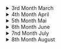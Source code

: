 <details><summary>3rd Month March</summary> 

##### 2022-03-03 
<details><summary>[[https://en.wikipedia.org/wiki/Cnidaria]] </summary>
---------------------------------------------------------------------------------------  
I had to think about how humans destroy coral reafs and how it must have felt to find out that corals and anomones are more closely related to humans than to plants... Then I had to think about how in the greek mythology the old goods were killed by the new goods and how this is somehow happening now with the new gods being humans and the old one corals, megafauna (see [[https://en.wikipedia.org/wiki/Megafauna#Megafaunal_mass_extinctions] and biodiversity in general. Then I thought about how we killed other old gods being other species of homo and how we might be killed by a new species (of homo?) the roboters. Then I thought a plot were the robots end up exterminating (human) life and who would kill them or what they would bring forth. Maybe organic life again just out of intrest which could then again evolve (faster?) create something human like and again kill their gods :) #scifi #nature #story
</details>
</details>
<details><summary>4th Month April</summary>

##### 2022-04-03
<details><summary>[[https://en.wikipedia.org/wiki/Psychological_drama]] </summary>
---------------------------------------------------------------------------------------  
Because of harsher Netflix rules I did some research on neon genesis evangelion. I wanted to know the names and reihenfolge of the sequel films, so I went to the wikipedia page. What stroke me the most about the anime is the psychological depth and focus. When I saw that this seems to be an entire genre, I rejoiced, because apart of sci-fi I'm not that into a lot a genres except maybe comedy. This wiki article, thus, represents a very good starting resource for new films. 
</details>

<details><summary> [Die Natur und Wir - Eine Kunstgeschichte (1/3)](https://www.youtube.com/watch?v=Pl8jkfrjAFU)</summary>
---------------------------------------------------------------------------------------  
Diese Dokumentation geht auf die Entwicklung des Menschen und vor allem auf die Entwicklung des Verhältnisses von Mensch und Natur aufgrund von Kunst ein. (Was für ein schrecklich verschachtelter Satz) Sie beginnt mit den ersten Höhlenmalerein und dem Animismus. "[Wortlautzitat] Wenn man sich als Teil der Natur sieht und man eine Seele hat, dann is der Gedankensprung nicht weit, dass Wind, Stein, Berg, Tier, Fluss auch eine Seele besitzten." Dies bildet vermutlich die Grundlage des Animismus, der überall auf der Welt verbreitet war. Es ist zu bemerken, dass in frühen Höhlenmalereien, keine Menschen abgebildet waren, sondern Tiere detailreich abgebildet waren. Einerseits mussten Tiere genau beobachtet werden um ihre Gewohnheiten zu kennen und von ihnen Leben zu können. Andererseits deutet das auch auf eine Verehrung der Tiere hin. Diese Kunst schaffend unterschieden sich unsere Vorfahren bereits erheblich von den übrigen Tieren. 
Einschneidend war die [neolithic revolution](https://en.wikipedia.org/wiki/Neolithic_Revolution), denn sie erlaubte es 
- dass Menschen nicht mit ihrem Jagdziel (Wild) umherziehen mussten/konnten
- dass 100% der Menschen bestimmter sozialer Schichten sich nicht mit Essensbeschaffung beschäftigen mussten 
- dass mehrere Menschen an einem Ort/Siedlung/Städten zusammen leben konnten. 
Seit der Neothelitschen Revolution gibt es zwei Ideenverschiebunge. Einerseits kann einem die Natur (als Werkzeug) zu Nutze gemacht werden, andererseits wird "das Land" in menschen geschaffen anthropocentrische Orte (Stadt), Essen bringendes Land (Felder) und Wildnis unterteilt. Drei Kunstwerke wurden dazu hervorgehoben: Die Maya Städte in Guatemala, die aufgrund der kultivierung von Mais möglich wurden, die ägyptischen Malereien, die Menschen zeigen, die mit Hilfe von Kühen den Acker Pflügen und die [Assyrische Löwenjagd](https://en.wikipedia.org/wiki/Lion_Hunt_of_Ashurbanipal), die ganz klar die Abgrenzung von Menschen und der übrigen Natur abgrenzt und als Mal der die Natur übertreffenden Menschen gelten soll. 

Als nächstes Beispiel wurden Hinduismus und Griechischer Polytheismus genannt, die für jede Naturerscheinung verschiedene Gottheiten hatten. Beim Hinduismus wurden Gottheiten oft als übermenschlich (Tierköpfe oder vielfache Armpaare) dargestellt (als Zeichen, dass sie von dem Menschen nicht gut begriffen werden können). Die Griechen hingegen stellten ihre Götter (so gut wie) immer in menschlicher Gestalt dar. Dies bezeugt, dass der Mensch weiter in den Mittelpunkt gerückt ist. Ein anderer Unterschied ist zum Hinduismus ist, dass and er Spitze des Pantheons der "Göttervater" Zeus sitzt, der als Himmelsgott Blitz und Donner mitverkörpert. 

Als nächstes wird aufs Christentum eingegangen, das wie das Judentum nur mehr einen Gott anhimmelt. In der Bibel heißt es in [Genesis 1.9:18?](https://www.bible.com/bible/51/GEN.9.DELUT) "[Wortlautzitat] Seid fruchtbar und vermehrt euch. Die Fische in allen Meere sowie die Tiere auf allen Kontinenten sollen euch Untertan seien.", was viel über das Verhältnis von Mensch zur (restlichen) Natur aussagt. 

Im China ab dem 7.Jahrhundert (Tang Dynastie) war eine fr"uhe Form des Tourismus' verbreitet:raus aus der Statd ins Umland. Einge der Gelehrten waren auch Mahler und malten die Landschaften, wobei sie den Fokus nicht auf die Menschen setzen und wenn diese vorkamen kaum sichtbar waren neben den riesigen Formationen aus Bergen und Seen. 

Im nahen Osten entstand derweilen eine neue Religion, der Islam. Es wird behauptet, dass im Korran steht, dass die Natur erforscht werden soll. Dadurch w"urde man "Gottes Hand" am nähesten kommen. Dadurch entstand viel Wissen auf den Gebieten der Astronomie, Mathematik und [Naturforschung](https://en.wikipedia.org/wiki/Ustad_Mansur#/media/File:Ustad_Mansur_Chameleon.jpg)
</details>

<details><summary>[ABI compatibility of OpenBSD](https://arccompute.com/blog/why-computers-suck-and-how-openbsd-makes-them-marginally-better/)</summary>
---------------------------------------------------------------------------------------  
Interesting article about Windows, Linux, MacOS X and OpenBSD. It is estimated that every 10k lines there is bug in the linux kerner. The Linux kernel and the "Windows kernel" consist of 100M and 500M lines, respectively. This is mainly because of backwards compatiblity due to different reasons. MacOS and OpenBSD on the otherside are not pressured into being backwards compatible and can therefore deprecate old features, introduce new features at their will and therefore have a much cleaner code base. OpenBSD even aims to have a threshold of number of lines which can be in ring 0 (highest security level?). 

Further BSD resources: [french IT ](https://www.bsdjobs.com/), [runBSD](https://web.archive.org/web/20190331141138/https://runbsd.info/), [Free vs Open](https://www.unixmen.com/freebsd-vs-openbsd/), [Free vs Open but short](https://unixsheikh.com/articles/choosing-between-openbsd-and-freebsd.html) and [reddit](https://www.reddit.com/r/freebsd/comments/khdluc/freebsd_vs_openbsd/)
After browsing these articles, I'm rather inclined to try OpenBSD as main operating system, but I still have to read some docs :)
</details>

##### 2022-04-6
<details><summary>[The Web Sucks](https://suckless.org/sucks/web/)</summary>
---------------------------------------------------------------------------------------  
from [sucks](https://suckless.org/sucks/) to [motherfuckingwebsite](http://motherfuckingwebsite.com/) to [bettermotherfuckingwebsite](http://bettermotherfuckingwebsite.com/) to [bestmotherfucking](http://bestmotherfucking.website/) and on the way visiting [txti](http://txti.es/) and [contrastrebillion](https://contrastrebellion.com/) for nice website inspirations. Will be included to [MiMDoBloP](https://github.com/pur80/mimdoblop).
</details>

##### 2022-04-07
<details><summary>"[I]t is not easy to say something new" - Michel Foucault, the archeology of knowledge (2002)</summary> 
---------------------------------------------------------------------------------------  
[Disciplining archaeology; the invention of South African prehistory, 1923-1953](https://journals.co.za/doi/pdf/10.10520/AJA02590190_696)
</details>

##### 2022-04-13
<details><summary>An Introduction to OpenBSD</summary> 
---------------------------------------------------------------------------------------  
[Video](https://yewtu.be/watch?v=EkDVKthufAM)
[Blog Post with Slides](https://blog.lambda.cx/posts/openbsd-introduction-talk/)
</details>

##### 2022-04-18
<details><summary>[Is Race Real?](https://www.sapiens.org/biology/is-race-real/)</summary>
---------------------------------------------------------------------------------------  
This article presented very interesting to me because I myself was indoctrinated by the 
old belief of genetic races, but it disproved many misconceptions which I had. 
- race is real but it's not genetic
- 0.88 out of 10,000 letters vary from human to human 
- variation of Eurasian single nucleotide mutation (SNM) is a subset of African SNM
- that means two African genome will differ more than one of those and a Eurasian(!)
- genetic difference is a function of geographic location and separation
- sickle cells are common in malaria plagued location (west-central-afrique, mediterranean, india...)
- one can't deduce race from bones or skulls 
</details>

<details><summary>[NixOS vs OpenBSD](https://dataswamp.org/~solene/2022-04-18-openbsd-vs-nixos.html)</summary>
---------------------------------------------------------------------------------------  
NixOS seems interesting and I should try it in a VM
</details>

<details><summary>[How to write better](https://news.ycombinator.com/item?id=31060362)</summary>
---------------------------------------------------------------------------------------  
1. One of the best ways to improve your writing is to learn how to cut out words that are not necessary  
2. Stuffy writing is bad writing! It lowers the power of your brain and mine!  
3. What words should you never use in writing? Words whose exact meanings you don’t know! Never use a word unless you know EXACTLY what it means  
4. If your writing is nonsense, maybe your thoughts are nonsense too!  
5. To keep things clear and readable: Put the main point of each paragraph in its first sentence  
6. Pretend you’re writing a textbook! That’s how I ended up writing so many books...Organizing knowledge Learning is a lot like writing a book  
7. I often write the introduction last, after I know what it will introduce!  
8. Never draw the reader’s eye to anything that is not the main point  
</details>

<details><summary>[Kwame Asare (Jacob Sam)](http://african-research.com/research/music/legends-of-ghanaian-highlife-music-kwame-asare-jacob-sam-1903-1950s/)</summary>
---------------------------------------------------------------------------------------  
Came accross this video [Palm-Wine Music (Jacob Sam Trio 1928)](https://yewtu.be/watch?v=IKRMNlCHhu4), from Richy Pitch - Ye fre mi richy pitch ep, from willhaben: 
Kwame Asare (Jacob Sam) was born in 1903 in Cape Coast. The first highlife guitarist was taught the guitar by a Kru Liberian seaman. His famous guitar style came from the two finger technique of playing the [sep[e]rewa](https://en.wikipedia.org/wiki/Seperewa), a traditional harp-lute. Asare was trained as a goldsmith and he moved to Kumasi where he formed the Kumasi Trio. Kwame Asare recorded the first Ghanaian highlife music known as “Yaa Amponsah”, now considered a guitar-band highlife classic, on the Zonophone Label in London in 1928 on their EZ series. Later he recorded for His Master’s Voice on their JZ series under the name of “Kwamin”. The 1928 recordings were in the Fante language. Kwame Asare died in the 1950s. Source: J. Collins, 1994, p.7-9;
</details>

<details><summary>[Palm wine Music](https://yewtu.be/watch?v=VW1wOA_9o4s) interview</summary>
---------------------------------------------------------------------------------------  
Who are your biggest inspirations?
- Palm wine music (PWM) was before highlife (emerged late 19th -early 20th century)
- Kumasi Trio 1928 first palm wine (PW) and recording in London
- Kumasi Trio: Jacob Sam (Kwame Asare), Kwa Kanta, Ma(rko) Bane b
- Kwah Mensa (nephew to Sam) also started his PW band 
- Kwabena Nyama and his PW band 
- [agya koo nimo](http://koonimo.org/koonimo.php?section=about) and [this article](https://www.modernghana.com/entertainment/21629/dr-agya-koo-nimothe-hero-this-generation-must-know.html)
- Agya Koo Nimo was the only person sustaining PWM at a certain time
- [Osei Korankye](https://oseikorankye.bandcamp.com/) contributed immensely to the sustainance of PWM
- Osei Korankye plays the seperewa 
</details>

<details><summary>Interview with Ghana's best Drummer</summary>
---------------------------------------------------------------------------------------  
https://yewtu.be/watch?v=Md09NyAmC8k
- talent is 10%, 90% is your attitude (towards the work)
- melody makes you come to a song, lyrics makes you stay
- what makes people get close to your song is the melody
- what will keep them listen to the song is the lyrics
</details>

##### 2022-04-25
<details><summary>The Greatest Lie ever told about Africans</summary>
---------------------------------------------------------------------------------------  
After watching [this video](https://www.yewtu.be/watch?v=Hs5yXgus0VQ) I wanted to find a 
written version of this very informative article. And I found it at 
[africanspeaks4aafrica](https://www.africaspeaks4africa.net/the-greatest-lie-ever-told-about-africans/)
, but it was only the transcript of first dozens seconds. But Continue reading [at webarchive](https://web.archive.org/web/20210418202445/https://www.weloveafrica.net/the-greatest-lie-ever-told-about-africans/)
</details>

##### 2022-04-27
<details><summary>[The Tao of Backup](http://taobackup.com/)</summary>
---------------------------------------------------------------------------------------  
</details>

<details><summary>African Renaissance</summary>
---------------------------------------------------------------------------------------  
https://www.blackpast.org/african-american-history/1997-idea-african-renaissance-myth-or-reality/
In one of [HomeTeam History](https://yewtu.be/channel/UC12lU5ymIvSpgl8KntDQUQA)'s videos he mentioned the african renaissance.
So, I wanted to look for a definition. [This article](https://www.blackpast.org/african-american-history/1997-idea-african-renaissance-myth-or-reality/) was what I found. But that made me understand, that I was rather looking for the African Classic.
</details>

</details>

<details><summary>5th Month Mai </summary>
=======================================================================================  

##### 2022-05-01
<details><summary>[SEO Optimization](https://stevepenny.com/seo-website-redesign/)</summary>
---------------------------------------------------------------------------------------  
</details>

##### 2022-05-06
<details><summary>Central African Republic Adopts Bitcoin</summary>
---------------------------------------------------------------------------------------  
[CAR adopts Bitcoin](https://afrolegends.com/2022/04/29/central-african-republic-car-adopts-bitcoin-as-a-national-currency/)
Second nation after El Salvador. Let's see how this will develop after [EU making it harder to buy anonymously](https://bitcoin-2go.de/wallet-verbot-eu-tfr-zustimmung/)
</details>

##### 2022-05-12
<details><summary>Talented Tenth - Du Bois</summary>
---------------------------------------------------------------------------------------  
[wiki:Talented Tenth](https://en.wikipedia.org/wiki/The_Talented_Tenth)
when closing tabs: "college educated African Americans should set their personal interests aside and use their education to better their communities."
[classical education](https://en.wikipedia.org/wiki/Classical_education_movement) vs. [industrial education](https://en.wikipedia.org/wiki/Industrial_education). 
"However, it was viewed as a step in the wrong direction, a threat of reverting to the old ways of thinking, and continued to promote elitism."[source](https://doi.org/10.2478/abcsj-2013-0002)
Actual citate from Du Bois Taented Tenth: "The Negro *race*, like all races, is going to be saved by its exceptional *men*." 
"The potential Talented Tenth of today is a 'me generation,' not the 'we generation' of the past." [source](https://digitalcommons.northgeorgia.edu/papersandpubs/vol2/iss1/9)
</details>

<details><summary>[Akɔm keseɛ](https://yewtu.be/channel/UCrZTTa_VqLKCq5-SYi5_PZw)</summary>
---------------------------------------------------------------------------------------  
</details>

##### 2022-05-13
<details><summary>**Chez Moi** de *Casey*</summary>
---------------------------------------------------------------------------------------  
"*Connais-tu Frantz Fanon, Aimé Césaire
Eugène Mona et Ti Emile ?*"
Aimé Césaire cocreated the "negritude" movement. In his [Discourse sur le colonialism](https://en.wikipedia.org/wiki/Discourse_on_Colonialism) (his response to **The Tempest**) he writes about coloniasim from the colonized view. 
"*it is ironic that colonizers hoped to rid the countries they colonized of “savages” but in reality, by killing, raping, and destroying the land in which those “savages” lived on, they were themselves savages.*"
"*Hitler differed in the eyes of the Europeans because he "applied to Europe colonialist procedures which until then had been reserved exclusively for the Arabs of Algeria, the 'coolies' of India and the 'niggers' of Africa", meaning that, by persecuting white Europeans, Hitler produced violence most commonly reserved for non-white populations.*"
</details>

##### 2022-05-14
<details><summary>Nature: is decolonization losing all meaning?</summary>
---------------------------------------------------------------------------------------  
https://www.nature.com/articles/d41586-022-01149-5
what does decolonization mean? 
"*We read books. I Write what I Like by Steve Biko. Books by Toni Morrison, and Malcolm X, and Audre Lorde.*" - Paballo Chauke
"*It means we have to tackle the history and the politics behind science, that we usually use science as “Trust the science, science is better than religion. Science is pure science is good knowledge.”
But if you really go back who finds, science who were the scientists in the past, who came up with eugenics, who, literally science has been used to kill and destroy the world. And I think, until we get to a point of admitting that we'll never decolonize science globally or in Africa, as well.*" - PC

"*There's local knowledge systems, there's different ways of learning and of teaching that don't include formal ways, or standard ways of doing.*" - PC
</details>

<details><summary>Sibeth Ndiaye Emmanuel Macron</summary>
---------------------------------------------------------------------------------------  
https://www.nytimes.com/2019/10/02/style/sibeth-ndiaye-emmanuel-macron-france.html
absurdities from the life of strong black woman
</details>

<details><summary>Black Women and Colonial Fantasies in Nineteenth-Century France</summary>
---------------------------------------------------------------------------------------  
https://www.aaihs.org/black-women-and-colonial-fantasies-in-nineteenth-century-france/
anhand von three black women 
</details>

##### 2022-05-16
<details><summary>[Frantz Fanon](https://en.wikipedia.org/wiki/Frantz_Fanon)</summary>
---------------------------------------------------------------------------------------  
"There comes a time when silence becomes dishonesty."
"mastery of language [of the white/colonizer] for the sake of recognition as white reflects a dependency that subordinates the black's humanity" - Black Skin, White Masks
"A Negro behaves differently with a white man than with another Negro. That this self-division is a direct result of colonialist subjugation is beyond question."
A main theme is decolonialisation. This shocking [graphic](https://en.wikipedia.org/wiki/File:African_nations_order_of_independence_1950-1993.gif) lead to a whole world graphic with still colonized parts of the word would be cool. 
**He** was "dialectical opponent of nonviolence" and in **Les damnés de la terre** he "defends the right of a colonized people to use violence to gain independence." which is in stark contrast to Ghandi, who inspired the indian independence which inspired ghanian soldiers fighting for GB. "How can you fight for freedo if you yourself are not free?" - Indian to Ghanaian soldiers ~1950 (source?)
"A third example is the idea that the natives (African Americans) should be constructing new social systems rather than participating in the systems created by the settler population. Ture and Hamilton contend that "black people should create rather than imitate" (144)." - from **Black Power: the politics of liberation in america**, which was largely influenced by **FF**.
*'Ngũgĩ goes so far to argue in Decolonizing the Mind (1992) that it is "impossible to understand what informs African writing" without reading Fanon's Wretched of the Earth.'*
</details>

<details><summary>Kiswahili: Africas Most spoken Language</summary>
---------------------------------------------------------------------------------------  
https://nation.africa/kenya/news/the-story-of-how-swahili-became-africa-s-most-spoken-language-3725834
[Ayi Kwei Armah](https://en.wikipedia.org/wiki/Ayi_Kwei_Armah) called for Kiswahili as continental language. 
Adopted by African Union (AU), Southern African Development Community (SADC) and East African Community (EAC) as official language. And spoken in multiple countries. 
</details>

##### 2022-05-17
<details><summary>The Reason Europeans Erased Africans from History</summary>
---------------------------------------------------------------------------------------  
[link](https://yewtu.be/watch?v=m1VtnOrcC80)
bcs they enslaved them and it's easier to enslave a nobody. 
if you don't have a history you're a nobody and nobody will remorse you. 
difference between self esteem and group esteem. 
</details>
 
<details><summary>Why Did Europeans Enslave Africans</summary>
---------------------------------------------------------------------------------------  
[link](https://yewtu.be/watch?v=opUDFaqNgXc)
Europe was poor in end of middle age. Ppl at top wanted more money. 
Planting Money Crops did the trick, but needed cheap working force. 
First on islands? Then in America, but enslaved locals knew the 
terrain and were prone to revolte and flee. War and killed by plagues. 
So imported africans, which didn't know terrain. Later needed to justify 
the enslavement as europeans were mainly christian -> racism 
</details>

<details><summary>"First" Contact Between Europe and Africa</summary>
---------------------------------------------------------------------------------------  
[link](https://yewtu.be/watch?v=MV80a_Ohe_c)
barely contact before 15th century. 
Lateen sail made possible to sail against wind and go south on african shore. 
Portugal captured 4 men from boat from cap verde. 
Next time, wanted to raid a town 
Next encounter they were attacked immediately. Duh. 19 of 28 dead
</details>

<details><summary>[How Europe Twisted History to Destroy African Culture](https://yewtu.be/watch?v=R6_j8SWQ50g)</summary>
---------------------------------------------------------------------------------------  
</details>

<details><summary>[If Ancient Africans Were So Great, How Did We Get Conquered?](https://yewtu.be/watch?v=QvIWsbQjlCc)
</summary>
---------------------------------------------------------------------------------------  
</details>

##### 2202-05-21
<details><summary>VIM spell checking</summary>
---------------------------------------------------------------------------------------  
[link](https://jeromebelleman.gitlab.io/posts/publishing/vimspell/)
`:set spell`
`[,s` previous wrongly spelled word
`],s` next wrongly spelled word
`z,=` show correct options
`z,g` add word to word list at `~/.vim/spell/*add`
</details>

<details><summary>LibreLingo</summary>
---------------------------------------------------------------------------------------  
[Blog post](https://dev.to/kantord/why-i-built-librelingo-280o)
[Github](https://github.com/LibreLingo/LibreLingo)
[WebApp](https://librelingo.app/)
</details>

##### 2022-05-22
<details><summary>[Stick to the basics and you can go pretty far](https://adhesivetapelabel.com/testing/infrared-spectroscopy-can-measure-film-thickness-in-the-worlds-of-adhesives-tapes-labels/)</summary>
---------------------------------------------------------------------------------------  
</details>

##### 2022-05-23
<details><summary>[Computer Poetry: poetriX](http://bregman.dartmouth.edu/turingtests/poetix)</summary>
---------------------------------------------------------------------------------------  
</details>

##### 2022-05-25
<details><summary>How Europe Twisted History to Destroy African Culture</summary>
---------------------------------------------------------------------------------------  
[video](https://yewtu.be/watch?v=R6_j8SWQ50g)
Q: Why the grand attempt to manipulate or distort history?
A: It was done to justify slave trade and colonisation. In order to justify these dustily acts, Europe needed to fabricate a history which emphasizes its presumed superiority and minimize contributions of all other groups and people. 
</details>

<details><summary>Unserdeutsch</summary>
---------------------------------------------------------------------------------------  
[link](https://en.wikipedia.org/wiki/Unserdeutsch)
</details>

=======
##### 2022-05-31
<details><summary>Star Trek Chronologisch</summary>
-----------------------------------------------------------------------------------------
https://www.likeitis93.com/star-trek-so-schaut-man-serien-filme-chronologisch-korrekt/
</details>

</details>

<details><summary>6th Month June</summary>

##### 2022-06-01
<details><summary>My students cheated... A lot</summary>
-----------------------------------------------------------------------------------------
https://crumplab.com/articles/blog/post_994_5_26_22_cheating/index.html
</details>

##### 2022-06-03
<details><summary>What is AI and where will it lead to in the next 100 years?</summary>
---------------------------------------------------------------------------------------  
https://ai100.stanford.edu/2016-report/preface
Plus another deep plunge into AI: https://github.com/owainlewis/awesome-artificial-intelligence
</details>

=======
##### 2022-06-07
<details><summary>Selfcontrol</summary>
---------------------------------------------------------------------------------------  
https://www.reddit.com/r/GetMotivated/comments/8ai05o/discussion_your_selfcontrol_is_your_most/
summary of https://effectiviology.com/stanford-marshmallow-experiment-self-control-willpower/
gaining self controll in small things will lead to gaining self control in big things
</details>

<details><summary>African Spirituality</summary>
---------------------------------------------------------------------------------------  
Who Africans prayed to before slavery explained https://yewtu.be/watch?v=8H1KA4b508s
we are drops of the ocean, and not different/seperate from the ocean (god), so we have to cultivate an relationship
So turn inward! You are powerfull and have the power to create
</details>

<details><summary>Five tips for understanding and managing your emotions to build flourishing connections</summary>
---------------------------------------------------------------------------------------  
https://www.nature.com/articles/d41586-021-00711-x
- Identify your emotions
- Consider your response
- Be empathetic 
- Listen actively
- Master your body language
</details>

<details><summary>Three Kinds of Friendships</summary>
---------------------------------------------------------------------------------------  
[Source of inspiration](https://yewtu.be/watch?v=H2eRwnK6yOs) friendships  
23.06.2021 ~ 16:30 ~ 30C ~ Prater
Es gibt drei Arten von Freundschaften: Nutzfreundschaften, Genussfreundschaften, Gutfreundschaften (Aristoteles)
Bei Nutzfreundschaften ziehen beide Parteien einen Nutzen davon; z.B.: zwischen Mitarbeiter, Geschäftspartnern. 
Bei Genussfreundschaften geniessen beide etwas, wie zB Sport, Kultur, Spiele, Drogen,...
Beide Freundschaften verklingen sobald die bindende Komponente verloren geht. Diese Komponente kann auch das Gegenwirken der Einsamkeit sein. 

Die 3. Kategorie an Freunschaften ist, wenn man nur an der Persoenlichkeit des jwewils anderen erfreut ist. 
Dazu muss man zu sich selbst allerdings erst in einer Gutfreundschaft (echten Freundschaft) sein; 
also alleine sein können mit seinen Gedanken; also auch ohne Ablenkungen wie zB etwaige Bildschirme. 
Gutfreundschaften entstehen allerdings nicht plötzlich  und spontan, sondern über längereZeit. 
Deshalb sitz ich auf einer Bank abseits der Praterhauptallee. 

“All of humanity's problems stem from man's inability to sit quietly in a room alone.”
― Blaise Pascal, Pensées from https://yewtu.be/watch?v=KGCc1cUbx90
</details>

##### 2022-06-9
<details><summary>Sew a bow tie</summary>
---------------------------------------------------------------------------------------  
https://www.tie-a-tie.net/make-a-bow-tie/
</details>

##### 2022-06-17
<details><summary>Cross Talk (Crosstalk)</summary>
---------------------------------------------------------------------------------------  
https://www.fluentin3months.com/crosstalk/
both partners talk in their native language and one can concentrate on understanding
rather than what and how one will say next. 
</details>

<details><summary>AI says it's sentient concious</summary>
---------------------------------------------------------------------------------------  
[this](https://yewtu.be/watch?v=xvNvj7ku5pY) creeped my out, but luckily I saw 
[John Searle's talk](https://yewtu.be/rHKwIYsPXLg) nearly to the end. 
A lot of the same arguments can be found in [this article](http://thecslewis-studygroup.org/wp-content/uploads/2017/11/I-Married-A-Computer.pdf) by John Searle. 
The main argument is that we are merely creating a simulation and no replication of consciousness. 
That simulation of consciousness is like the simulation of the verdauung. We can't feed it pizza. 
That AI will behaupten that it is conscious and that it will keep arguing with people that 
it is conscious, but it is easy to tell a computer it should say, that it is conscious: 
*adf*
```
python3 print("I am conscious")
```
Searle argues, that there is observer-independent intelligence 
(humans, dogs, who have an internal psychological life) and observer-relative intelligence
(Deep Blue, pocket calculator, which are just human made tools).
*"A better name for 'artificial intelligence' would have been 'simulated cognition'."*
</details>

<details><summary>Humans - Snails - Ants - who's related more closely - tree of life</summary>
---------------------------------------------------------------------------------------  
I found the answer [here](https://www.onezoom.org)  
insects are closer related to molluscs than to to any Deuterostomes/Chrodates/(Bony) Vertebrates/Tetrapods/Mammals
#zoomable 
</details>

##### 2022-06-22
<details><summary>Racial dialogue</summary>
---------------------------------------------------------------------------------------  
https://medium.com/progressively-speaking/message-to-white-allies-from-a-black-racial-dialogue-expert-youre-doing-it-wrong-39c09b3908a5
*"Before you say anything [...], it’s vital to figure out what you want to accomplish. If you are not clear on your intentions, it will be difficult to make good choices about what to do."*
</details>

<details><summary>Allie VS Accomplice</summary>
---------------------------------------------------------------------------------------  
https://ready.web.unc.edu/section-1-foundations/module-13-allies-antiracism/
</details>

<details><summary>Toki Pona</summary>
---------------------------------------------------------------------------------------  
A minimal conlang with 120 words and 14 letters
[official website](https://tokipona.org/)
and [Blinry's xkcd](https://blinry.org/toki-pona-xkcd/)
[12 lessons of toki pona](https://yewtu.be/playlist?list=PLjOmpMyMxd8T9lZjF36c4mn4YgwZ4ToT6) 
The [article](https://blog.duolingo.com/language-similarities/) which led me to find toki pona.  
Minimal English and Minimal Chinese [exist](https://intranet.secure.griffith.edu.au/schools-departments/natural-semantic-metalanguage/minimal-english/what-is-minimal-english)  
There is also [toki ma](https://toki-ma.com/), the world language which adds some words for practical reasons.
</details>

##### 2022-06-21
<details><summary>No, Machine Learning is not just glorified Statistics</summary>
---------------------------------------------------------------------------------------  
[https://towardsdatascience.com/no-machine-learning-is-not-just-glorified-statistics-26d3952234e3](article) say: ML uses statistics, but isn't the same just like physics is not just hyped maths. 
</details>

##### 2022-06-23
<details><summary>Snow On Tha Bluff</summary>
---------------------------------------------------------------------------------------  
https://yewtu.be/watch?v=fG6fZhowGPY
https://www.nme.com/en_au/features/no-name-j-cole-snow-on-tha-bluff-book-club-chance-the-rapper-beef-cancelled-2691407
https://www.complex.com/music/2020/05/noname-favorite-rappers-silence-george-floyd-death
https://www.revolt.tv/2020/6/18/21296306/noname-song-33-song
https://jezebel.com/noname-says-her-platform-pushes-her-to-be-more-radical-1845072179
https://www.blackenterprise.com/chicago-rapper-noname-launches-book-club-celebrating-writers-of-color/
https://www.complex.com/music/2020/07/noname-leader-twitter-unfollow-j-cole
https://en.wikipedia.org/wiki/Noname_(rapper)#2019%E2%80%93present:\_Factory_Baby_and_hiatus
</details>

</details>


<details><summary>7nd Month July</summary>

##### 2022-07-06
<details><summary>The importance of stupidity in scientific researc</summary>
---------------------------------------------------------------------------------------  
Try to feel dumb
https://journals.biologists.com/jcs/article/121/11/1771/30038/The-importance-of-stupidity-in-scientific-research
</details>

<details><summary>Git Branching Tutorial </summary>
---------------------------------------------------------------------------------------  
https://learngitbranching.js.org/
</details>

<details><summary>@Google's sentient AIT (2022-06-17)</summary>
---------------------------------------------------------------------------------------  
https://yewtu.be/watch?v=kgCUn4fQTsc
He wants to start an conversation about that: 
- only a hand full of people decide what the AI will say, which will influence how a lot of ppl think
- these decision are made by very few ppl behind closed doors
- google has a policy of not creating a sentient AI
- google seems to stop discussions about the AI's XXX
</details>

##### 2022-07-07
<details><summary>Drawing Guessing Game online</summary>
---------------------------------------------------------------------------------------  
https://skribbl.io/
</details>

<details><summary>Bear Blog</summary>
---------------------------------------------------------------------------------------  
https://github.com/HermanMartinus/bearblog/
cool bear faces 
alternative to mimdoblop? 
also have a look at hermans blog https://herman.bearblog.dev/blog/
</details>

##### 2022-07-11
<details><summary>Lumumbas Tooth</summary>
---------------------------------------------------------------------------------------  
https://www.africaspeaks4africa.net/belgium-returns-patrice-lumumbas-tooth-to-family-61-years-after-his-murder/
Lumumba was the Kwame Nkrumah of Democratic Republic of the Congo (DRC) 
</details>

<details><summary>US military base in Ghana</summary>
---------------------------------------------------------------------------------------  
https://peoplesdispatch.org/2022/06/15/why-does-the-united-states-have-a-military-base-in-ghana/
- US soldiers don't need a passport to einreisen
- US soldiers will not be untersucht at einreise
- US soldiers have more rights than diplomats 
- US soldiers can't be verklagen after killing Ghanians or destroying their property 
- US soldiers have been seen arriving and departing on the Accra airport 
- The CIA was part of the 1966 putch against Kwame Nkrumah
</details>

##### 2022-07-13
<details><summary>War of the Talent</summary>
---------------------------------------------------------------------------------------  
https://www.fastcompany.com/34512/war-talent
McKinsey Co study: in 15 years 15% less 35-45 yo ppl 
with 4% growth of US economy that's 25% more demand
</details>

<details><summary>The Night Watch - James Mickens</summary>
---------------------------------------------------------------------------------------  
https://www.usenix.org/system/files/1311_05-08_mickens.pdf
why systems programmers are cool
see also https://mickens.seas.harvard.edu/wisdom-james-mickens
HCI Human-Computer-Interaction
</details>

<details><summary>Fela Kuti's predecessor</summary>
---------------------------------------------------------------------------------------  
https://theconversation.com/the-legacy-of-nigerian-music-star-orlando-julius-must-not-be-overlooked-181857
</details>

##### 2022-07-20
<details><summary>How Google got to rolling Linux releases for Desktops</summary>
---------------------------------------------------------------------------------------  
https://cloud.google.com/blog/topics/developers-practitioners/how-google-got-to-rolling-linux-releases-for-desktops
gLinux, Goobuntu
SRE = site reliability enginerring 
https://www.redhat.com/en/topics/devops/what-is-sre
</details>


##### 2022-07-22
<details><summary>Githubs Awesome</summary>
---------------------------------------------------------------------------------------  
https://github.com/hackerkid/Mind-Expanding-Books 
from https://github.com/topics/awesome
and maybe I should switch CMS (content managing system) from [Mimdoblop](https://github.com/pur80a/MiMDoBloP) to [grav](https://github.com/pur80a/MiMDoBloP) or anything PHP+MD (markdown)
from https://github.com/ziadoz/awesome-php
</details>

<details><summary>Deduction vs Induction</summary>
---------------------------------------------------------------------------------------  
Both deduction and Induction are [Inference](https://en.wikipedia.org/wiki/Inference)
[Induction](https://en.wikipedia.org/wiki/Inductive_reasoning) is from a few to all and is probable. 
E.g.:  All men I've seen are mortal. All men are mortal.
[Deduction](https://en.wikipedia.org/wiki/Deductive_reasoning) is from all to a few and always true.
E.g.: All men are mortal. Sokrates is a man. Sokrates is mortal.
</details>

##### 2022-07-26
<details><summary>Molekular robotik</summary>
---------------------------------------------------------------------------------------  
[artikel](https://www.spektrum.de/news/nanorobotik-forscher-bauen-winzigen-motor-aus-dna/2043004)
</details>

##### 2022-07-29
<details><summary>Thomas Sankara</summary>
---------------------------------------------------------------------------------------  
https://www.polemics-magazine.com/int/jazz-rivalry-and-revolution-the-unfinished-story-of-thomas-sankara
About the former President of Burkina Faso Thomas Sankara 
and his sad political legacy 
about his 
</details>

</details>

<details><summary>8th Month August</summary>

##### 2022-08-01
<details><summary>monkey type</summary>
---------------------------------------------------------------------------------------  
https://monkeytype.com/
type fast 
</details>

<details><summary>Palm Galaxy</summary>
---------------------------------------------------------------------------------------  
[Palm Galaxy](https://boardgamegeek.com/thread/2618163/article/37224908#37224908)  
I'm waiting. [Palm Laboratory](https://boardgamegeek.com/boardgame/354335/palm-laboratory) looks like a retheme   
See also the [kickstarter](https://www.kickstarter.com/projects/portaldragon/colab-relaunch)
</details>

##### 2022-08-02
<details><summary>The Evolution of Life by Anthöny Pain</summary>
---------------------------------------------------------------------------------------  
Best Dokumentation
https://yewtu.be/watch?v=1lfOTF4MjaU&list=PLZFljdk_R2dZ6FltWKg-UyzBj7mtr9X0F&index=0
</details>

<details><summary>Künstliche Metaloenzyme</summary>
---------------------------------------------------------------------------------------  
https://www.spektrum.de/news/metalloenzyme-der-traum-von-der-mikrobiellen-chemiefabrik/2043790
</details>

##### 2022-08-03
<details><summary>ABCD</summary>
---------------------------------------------------------------------------------------  
[American-Born Confused Desi](https://en.wikipedia.org/wiki/American-Born_Confused_Desi) 
I came across this term in ["India World"](https://www.tor.com/2022/06/01/india-world-amit-gupta/) by Amit Gupta.
Coming from a [blog entry](https://superamit.substack.com/p/short-stories-how-much-do-you-make) of him desribing his journey of writing and publishing the short story.
</details>

##### 2022-08-12
<details><summary>Tiramisu recipe</summary>
---------------------------------------------------------------------------------------  
[from here](https://www.recipesfromitaly.com/tiramisu-original-italian-recipe/)
works great, tasts great, uses whole eggs
</details>

<details><summary>Raben Hirne</summary>
---------------------------------------------------------------------------------------  
https://www.spektrum.de/news/zoologie-die-evolution-des-vogelgehirns/2048829
</details>

##### 2022-08-15
<details><summary>I chose me I'm sorry</summary>
---------------------------------------------------------------------------------------  
[blog post](https://codingfearlessly.com/i-choose-me-im-sorry)
A personal account about, self-awareness, therapy and Kendricks 2022 album. 
</details>

<details><summary>In Between Applause</summary>
---------------------------------------------------------------------------------------  
[blog post](https://codingfearlessly.com/in-between-applause)
how to make a presentation
</details>

<details><summary>How to write blog posts</summary>
---------------------------------------------------------------------------------------  
[blog post](https://codingfearlessly.com/how-i-write)
</details>

<details><summary>School of thought</summary>
---------------------------------------------------------------------------------------  
[website](https://www.schoolofthought.org/)
after watching [this video](https://yewtu.be/6dluwVks444)
with linkse to: 

- [yourfallacy.is](https://yourlogicalfallacyis.com/)
- [yourbias.is](https://yourbias.is/)
- [therulesofcivilconversation.org](https://therulesofcivilconversation.org/)
- [freelearninglist.org](https://freelearninglist.org/)
</details>

##### 2022-08-19
<details><summary>Ebo Taylor</summary>
---------------------------------------------------------------------------------------  
https://thevinylfactory.com/features/ebo-taylor-interview/
Ebo Taylor was together with Fela Kuti in London. Both studies music there. 
"Along with jazz, James Brown and funk brought changes to my music. Fela introduced it to Nigerian music and I did the same sort of thing in Ghana.” - E.T.
lead me to the unofficial hymne of ghana: [Yen ara asase ni](https://learnakan.com/ephraim-amu-yen-ara-asase-ni/) 
</details>

##### 2022-08-22
<details><summary>Ugandastiny computers</summary>
---------------------------------------------------------------------------------------  
[blog](https://www.africanews.com/2022/08/15/ugandans-manufacture-low-energy-consumption-computers/)
A Ugandan engeneer created a small raspberrypi like computer which costs under 100$ 
</details>

##### 2022-08-25
<details><summary>Hedonism Asceticism and Poeticism</summary>
https://lukesmith.xyz/articles/hedonism-asceticism-and-the-hermetic-answer/
---------------------------------------------------------------------------------------  
</details>

##### 2022-08-26
<details><summary>Laptop Power Management</summary>
---------------------------------------------------------------------------------------  
https://christitus.com/laptop-power-management/
and 
https://github.com/AdnanHodzic/auto-cpufreq 
which nearly bricked my X1CarbonG6

##### 2022-08-27
<details><summary>Persönlichkeit verändern ein Leben lang</summary>
---------------------------------------------------------------------------------------  
[spektrum.de](https://www.spektrum.de/news/wir-koennen-uns-aktiv-veraendern-ein-leben-lang/2051703)
Wir verändern uns wegen neuen sozialen Rollen. 
Mehr wenn wir zu arbeiten beginnen als wenn wir ein Kind bekommen, weil uns leute auf die finger schauen. 
Die Big Five der Persönlichkeit: 

- Offenheit für Erfahrungen
- Gewissenhaftigkeit
- Extraversion
- Verträglichkeit 
- emotionale Stabilität

Interessante Frage: 

- Welche Stärken habe ich? 
- Woraus kann ich im Alltag Kraft schöpfen? 
- Was macht mich glücklich?
- Was habe ich schon alles erreicht? 
- Welche Herausforderungen habe ich gemeistert? 
- Worauf bin ich stolz?

um sich zu veränder hilft es sehr sich konrekte dinge vorzunehmen

mehr gibt es im Buch "Woran wir wachsen. Welche Lebensereignisse unsere Persönlichkeit prägen und was uns wirklich weiterbringt" von *Eva Asselmann*

</details>

##### 2022-08-29
<details><summary>Where are you from?</summary>
---------------------------------------------------------------------------------------  
[Taiye Selasi's TED talk](https://www.ted.com/talks/taiye_selasi_don_t_ask_where_i_m_from_ask_where_i_m_a_local)
Nationality is a construct invented around 400 years ago (Benedict Anderson - Imagined Communities, Version 2006 )
What do we seek when asking "Where are you from?"
We are asking about nationality and power associated with the country. 
We are asking about some idea rather than a reality, the human experience. 
Where are you local seeks the experience rather than nationality. 
3 Rs: Ritual, Relationships and Restrictions
[nice summary](https://www.huffpost.com/entry/where-are-you-really-from_b_8248446)
</details>

<details><summary>Reading fast, well, widely</summary>
---------------------------------------------------------------------------------------  
[driverlesscrocodile's blog](https://www.driverlesscrocodile.com/books-and-recommendations/tyler-cowen-on-reading-fast-reading-well-and-reading-widely/)
read a lot 
After the 3rd chapter you'll know if it's worth your time. 
You will learn to read well by reading a lot and becoming addicted. 
Best reading is focused reading when you try to answer a question. 
Imagine you having a podcast and asking: "What am I going to ask them?"
Often there is no best book. Rather ask for a portfolio about the subject. 
You should read at least one book about an area you don't give a damn about. 

Also [read the originals](https://www.driverlesscrocodile.com/books-and-recommendations/c-s-lewis-on-reading-the-originals/)
</details>

<details><summary>Interaction Effects in Statistics</summary>
---------------------------------------------------------------------------------------  
[explained by Jim Frost](https://statisticsbyjim.com/regression/interaction-effects/)
</details>

<details><summary>Ghost Hunting</summary>
---------------------------------------------------------------------------------------  
Ghost Hunting [By Jim Frost](https://statisticsbyjim.com/fun/ghost-hunting-statistics/)
with statistics
</details>

<details><summary>Wlan kable im Test</summary>
---------------------------------------------------------------------------------------  
[Tetsbericht](https://www.sir-apfelot.de/wireless-lan-kabel-5993/)   
Zusammensetztun: 80% Stickstoff, 20% Sauerstoff 
</details>


</details>

##### Future Date
<details><summary>Next Article</summary>
---------------------------------------------------------------------------------------  
</details>

</details>
